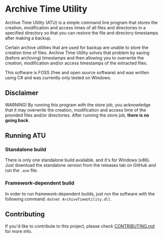 # Archive Time Utility

Archive Time Utility (ATU) is a simple command line program that stores the creation, modification and access times of all files and directories in a specified directory so that you can restore the file and directory timestamps after making a backup.

Certain archive utilities that are used for backup are unable to store the creation time of files. Archive Time Utility solves that problem by saving (before archiving) timestamps and then allowing you to overwrite the creation, modification and/or access timestamps of the extracted files.

This software is FOSS (free and open source software) and was written using C# and was currently only tested on Windows.

## Disclaimer

WARNING! By running this program with the store job, you acknowledge that it may overwrite the creation, modification and access time of the provided files and/or directories. After running the store job, **there is no going back**.

## Running ATU

### Standalone build

There is only one standalone build available, and it's for Windows (x86). Just download the standalone version from the releases tab on GitHub and run the `.exe` file.

### Framework-dependent build

In order to run framework-dependent builds, just run the software with the following command: `dotnet ArchiveTimeUtility.dll`.

## Contributing

If you'd like to contribute to this project, please check [CONTRIBUTING.md](CONTRIBUTING.md) for more info.